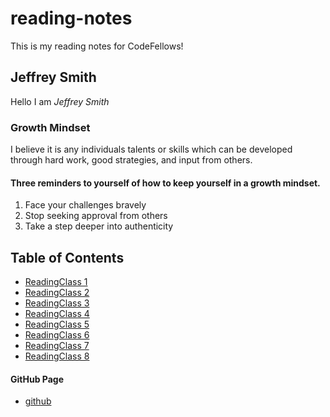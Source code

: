 # reading-notes

This is my reading notes for CodeFellows!

## Jeffrey Smith

Hello I am *Jeffrey Smith*

### Growth Mindset

I believe it is any individuals talents or skills which can be developed through hard work, good strategies, and input from others.

#### Three reminders to yourself of how to keep yourself in a growth mindset.

1. Face your challenges bravely
2. Stop seeking approval from others
3. Take a step deeper into authenticity

## Table of Contents

- [ReadingClass 1](README.md)
- [ReadingClass 2](markdown.md)
- [ReadingClass 3](coderscomputer.md)
- [ReadingClass 4](structurewithhtml.md)
- [ReadingClass 5](designwithcss.md)
- [ReadingClass 6](dynamicjavascript.md)
- [ReadingClass 7](programmingwithjavascript.md)
- [ReadingClass 8](operatorsandloops.md)

#### GitHub Page

- [github](https://github.com/Jeffrey-S-Smith)
